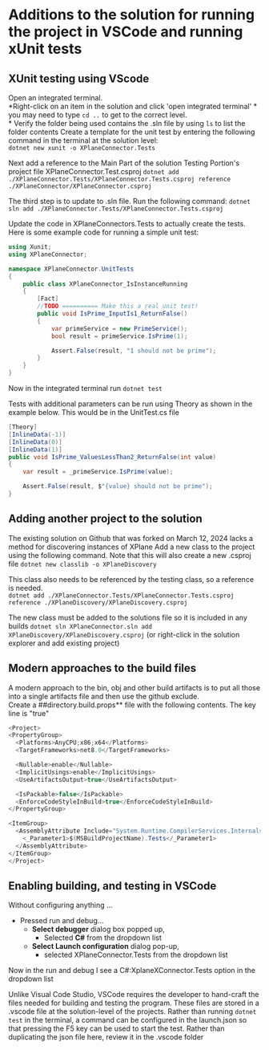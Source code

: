 # Additions to the solution for running the project in **VSCode** and running xUnit tests

## XUnit testing using VScode

Open an integrated terminal.  
    *Right-click on an item in the solution and click 'open integrated terminal'
    * you may need to  type `cd ..` to get to the correct level.  
    * Verify the folder being used contains the .sln file by using `ls` to list the folder contents
Create a template for the unit test by entering the following command in the terminal at the solution level:  
    `dotnet new xunit -o XPlaneConnector.Tests`

Next add a reference to the Main Part of the solution Testing Portion's project file XPlaneConnector.Test.csproj
    `dotnet add ./XPlaneConnector.Tests/XPlaneConnector.Tests.csproj reference ./XPlaneConnector/XPlaneConnector.csproj`

The third step is to update to .sln file.  Run the following command:
    `dotnet sln add ./XPlaneConnector.Tests/XPlaneConnector.Tests.csproj`

Update the code in XPlaneConnectors.Tests to actually create the tests.  Here is some example code for running a simple unit test:

```C#
using Xunit;
using XPlaneConnector;

namespace XPlaneConnector.UnitTests
{
    public class XPlaneConnector_IsInstanceRunning
    {
        [Fact]
        //TODO ========== Make this a real unit test!
        public void IsPrime_InputIs1_ReturnFalse()
        {
            var primeService = new PrimeService();
            bool result = primeService.IsPrime(1);

            Assert.False(result, "1 should not be prime");
        }
    }
}
```

Now in the integrated terminal run
    `dotnet test`

Tests with additional parameters can be run using Theory as shown in the example below.  This would be in the UnitTest.cs file

```c#
[Theory]
[InlineData(-1)]
[InlineData(0)]
[InlineData(1)]
public void IsPrime_ValuesLessThan2_ReturnFalse(int value)
{
    var result = _primeService.IsPrime(value);

    Assert.False(result, $"{value} should not be prime");
}
```

## Adding another project to the solution

The existing solution on Github that was forked on March 12, 2024 lacks a method for discovering instances of XPlane
Add a new class to the project using the following command.  Note that this will also create a new .csproj file
    `dotnet new classlib -o XPlaneDiscovery`

This class also needs to be referenced by the testing class, so a reference is needed.  
    `dotnet add ./XPlaneConnector.Tests/XPlaneConnector.Tests.csproj reference ./XPlaneDiscovery/XPlaneDiscovery.csproj`

The new class must be added to the solutions file so it is included in any builds
    `dotnet sln XPlaneConnector.sln add XPlaneDiscovery/XPlaneDiscovery.csproj`
    (or right-click in the solution explorer and add existing project)

## Modern approaches to the build files

A modern approach to the bin, obj and other build artifacts is to put all those into a single artifacts file and then use the github exclude.  
Create a ##directory.build.props** file with the following contents.  The key line is "<UseArtifactsOutput>true</UseArtifactsOutput>"

  ```c#
  <Project>
  <PropertyGroup>
    <Platforms>AnyCPU;x86;x64</Platforms>
    <TargetFrameworks>net8.0</TargetFrameworks>

    <Nullable>enable</Nullable>
    <ImplicitUsings>enable</ImplicitUsings>
    <UseArtifactsOutput>true</UseArtifactsOutput>

    <IsPackable>false</IsPackable>
    <EnforceCodeStyleInBuild>true</EnforceCodeStyleInBuild>
  </PropertyGroup>

  <ItemGroup>
    <AssemblyAttribute Include="System.Runtime.CompilerServices.InternalsVisibleTo">
      <_Parameter1>$(MSBuildProjectName).Tests</_Parameter1>
    </AssemblyAttribute>
  </ItemGroup>
</Project>
  ```

## Enabling building, and testing in VSCode

Without configuring anything ...

* Pressed run and debug...
  * **Select debugger** dialog box popped up,
    * Selected **C#** from the dropdown list
  * **Select Launch configuration** dialog pop-up,
    * selected XPlaneConnector.Tests from the dropdown list

Now in the run and debug I see a C#:XplaneXConnector.Tests option in the dropdown list

Unlike Visual Code Studio, VSCode requires the developer to hand-craft the files needed for building and testing the program.  These files are stored in a .vscode file at the solution-level of the projects.  Rather than running `dotnet test` in the terminal, a command can be
configured in the launch.json so that pressing the F5 key can be used to start the test.  Rather than duplicating the json file here, review it in the .vscode folder
